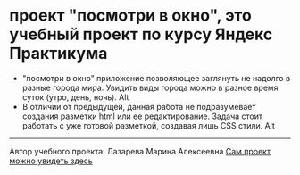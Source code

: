 # проект "посмотри в окно", это учебный проект по курсу Яндекс Практикума
* "посмотри в окно" приложение позволяющее заглянуть не надолго в разные города мира. Увидить виды города можно в разное время суток (утро, день, ночь).
Alt 
* В отличии от предыдущей, данная работа не подразумевает создания разметки html или ее редактирование. Задача стоит работать с уже готовой разметкой, создавая лишь CSS стили.
Alt
---
Автор учебного проекта: Лазарева Марина Алексеевна
[Сам проект можно увидеть здесь](https://github.com/LazarevaMarina/posmotri_v_okno "Нажмите ссылку")